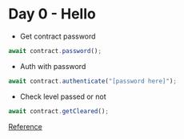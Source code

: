 # Day 0 - Hello

- Get contract password

```js
await contract.password();
```

- Auth with password

```js
await contract.authenticate("[password here]");
```

- Check level passed or not

```js
await contract.getCleared();
```

[Reference](https://hackernoon.com/ethernaut-lvl-0-walkthrough-abis-web3-and-how-to-abuse-them-d92a8842d71b)
